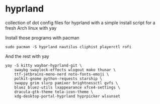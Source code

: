 # hyprland
collection of dot config files for hyprland with a simple install script for a fresh Arch linux with yay


Install those programs with pacman
```
sudo pacman -S hyprland nautilus cliphist playerctl rofi
```
And the rest with yay
```
yay -S kitty waybar-hyprland-git \
    swaybg swaylock-effects wlogout mako thunar \
    ttf-jetbrains-mono-nerd noto-fonts-emoji \
    polkit-gnome python-requests starship \
    swappy grim slurp pamixer brightnessctl gvfs \
    bluez bluez-utils lxappearance xfce4-settings \
    dracula-gtk-theme tela-icon-theme \
    xdg-desktop-portal-hyprland hyprpicker wlsunset
```
